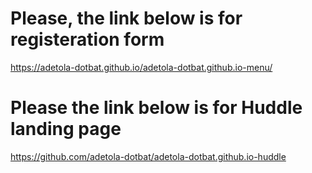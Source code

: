 # Please, the link below is for registeration form
https://adetola-dotbat.github.io/adetola-dotbat.github.io-menu/


# Please the link below is for Huddle landing page
https://github.com/adetola-dotbat/adetola-dotbat.github.io-huddle
